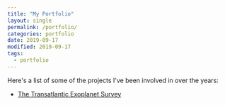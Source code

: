 ```yaml
---
title: "My Portfolio"
layout: single
permalink: /portfolio/
categories: portfolio
date: 2019-09-17
modified: 2019-09-17
tags:
  - portfolio
---
```


Here's a list of some of the projects I've been involved in over the years:

* [The Transatlantic Exoplanet Survey](tres.html)

<!-- FIXME: Ab Initio? -->
<!-- FIXME: Boston Fusion -->
<!-- FIXME: OM1 OMBI -->
<!-- FIXME: HIQ -->
<!-- FIXME: Nameshark? -->
